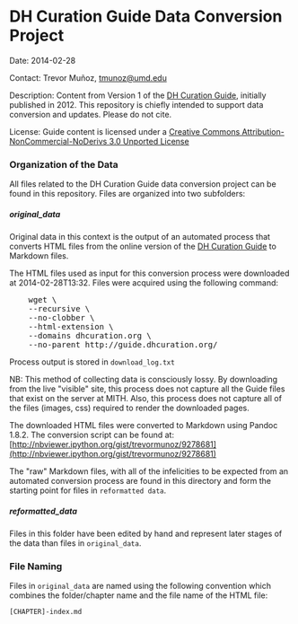 DH Curation Guide Data Conversion Project
================

Date: 2014-02-28

Contact: Trevor Muñoz, tmunoz@umd.edu

Description: Content from Version 1 of the [DH Curation Guide](http://guide.dhcuration.org/), initially published in 2012. This repository is chiefly intended to support data conversion and updates. Please do not cite.

License: Guide content is licensed under a [Creative Commons Attribution-NonCommercial-NoDerivs 3.0 Unported License](http://creativecommons.org/licenses/by-nc-nd/3.0/)

### Organization of the Data

All files related to the DH Curation Guide data conversion project can be found in this repository. Files are organized into two subfolders:

##### original_data

Original data in this context is the output of an automated process that  converts HTML files from the online version of the [DH Curation Guide](http://guide.dhcuration.org) to Markdown files.

The HTML files used as input for this conversion process were downloaded at 2014-02-28T13:32. Files were acquired using the following command:

<pre>
    wget \ 
    --recursive \ 
    --no-clobber \
    --html-extension \
    --domains dhcuration.org \
    --no-parent http://guide.dhcuration.org/
</pre>

Process output is stored in `download_log.txt`

NB: This method of collecting data is consciously lossy. By downloading from the live "visible" site, this process does not capture all the Guide files that exist on the server at MITH. Also, this process does not capture all of the files (images, css) required to render the downloaded pages.

The downloaded HTML files were converted to Markdown using Pandoc 1.8.2. The conversion script can be found at: [http://nbviewer.ipython.org/gist/trevormunoz/9278681](http://nbviewer.ipython.org/gist/trevormunoz/9278681)

The "raw" Markdown files, with all of the infelicities to be expected from an automated conversion process are found in this directory and form the starting point for files in `reformatted data`.     

##### reformatted_data

Files in this folder have been edited by hand and represent later stages of the data than files in `original_data`.

### File Naming

Files in `original_data` are named using the following convention which combines the folder/chapter name and the file name of the HTML file:

`[CHAPTER]-index.md`


